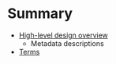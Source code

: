 # Summary

* [High-level design overview](docs/en/desing-overview/README.md)
   * Metadata descriptions
* [Terms](docs/en/terms.md)


